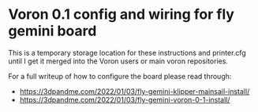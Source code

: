 # Voron 0.1 config and wiring for fly gemini board
This is a temporary storage location for these instructions and printer.cfg until I get it merged into the Voron users or main voron repositories.

For a full writeup of how to configure the board please read through:
- https://3dpandme.com/2022/01/03/fly-gemini-klipper-mainsail-install/
- https://3dpandme.com/2022/01/03/fly-gemini-voron-0-1-install/